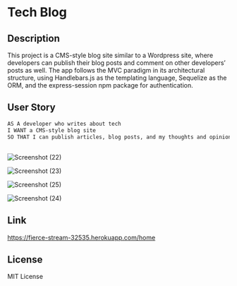 # Tech Blog

## Description

This project is a CMS-style blog site similar to a Wordpress site, where developers can publish their blog posts and comment on other developers’ posts as well. The app follows the MVC paradigm in its architectural structure, using Handlebars.js as the templating language, Sequelize as the ORM, and the express-session npm package for authentication.

## User Story

```md
AS A developer who writes about tech
I WANT a CMS-style blog site
SO THAT I can publish articles, blog posts, and my thoughts and opinions
```

## 

![Screenshot (22)](https://user-images.githubusercontent.com/73720274/142586188-275577d8-00d0-4e70-985e-faa688c4ff05.png)

![Screenshot (23)](https://user-images.githubusercontent.com/73720274/142586205-a564e542-d002-49cf-aa66-ea22c6c3ed64.png)

![Screenshot (25)](https://user-images.githubusercontent.com/73720274/142586228-1919290b-bd05-4acd-aa95-ffc9d52d2239.png)

![Screenshot (24)](https://user-images.githubusercontent.com/73720274/142586244-30f82943-2b28-4ab2-b8f2-6bf018996fe5.png)


## Link

https://fierce-stream-32535.herokuapp.com/home

## License

MIT License


 
